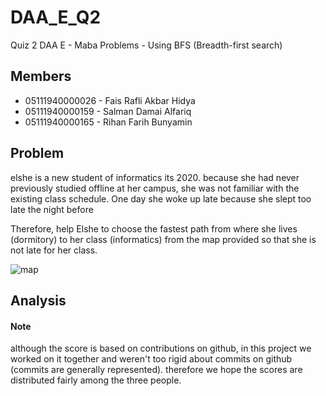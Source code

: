 # DAA_E_Q2
Quiz 2 DAA E - Maba Problems - Using BFS (Breadth-first search)

## Members
* 05111940000026 -	Fais Rafli Akbar Hidya 
* 05111940000159 -	Salman Damai Alfariq 
* 05111940000165 -	Rihan Farih Bunyamin 

## Problem
elshe is a new student of informatics its 2020. because she had never previously studied offline at her campus, she was not familiar with the existing class schedule. One day she woke up late because she slept too late the night before

Therefore, help Elshe to choose the fastest path from where she lives (dormitory) to her class (informatics) from the map provided so that she is not late for her class.


![map](https://github.com/rihanfarih/DAA_E_Q2/blob/main/planning%20mapA.png)

## Analysis
#### Note
although the score is based on contributions on github, in this project we worked on it together and weren't too rigid about commits on github (commits are generally represented). therefore we hope the scores are distributed fairly among the three people. 
